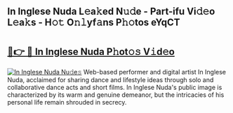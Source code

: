 ## In Inglese Nuda L𝚎a𝚔ed N𝚞𝚍e - Part-ifu Vi𝚍𝚎o L𝚎a𝚔s - H𝚘𝚝 O𝚗𝚕yf𝚊ns P𝚑𝚘tos eYqCT

# <h2><a href="http://kfdb788.oniu.top/?m=In+Inglese+Nuda">🔗👉 🔴 In Inglese Nuda P𝚑ot𝚘𝚜 V𝚒d𝚎o</a></h2>

[![In Inglese Nuda Nu𝚍e𝚜](https://i.imgur.com/0qMVB7G.gif)](http://kfdb788.oniu.top/?m=In+Inglese+Nuda)
Web-based performer and digital artist In Inglese Nuda, acclaimed for sharing dance and lifestyle ideas through solo and collaborative dance acts and short films. In Inglese Nuda's public image is characterized by its warm and genuine demeanor, but the intricacies of his personal life remain shrouded in secrecy.  
